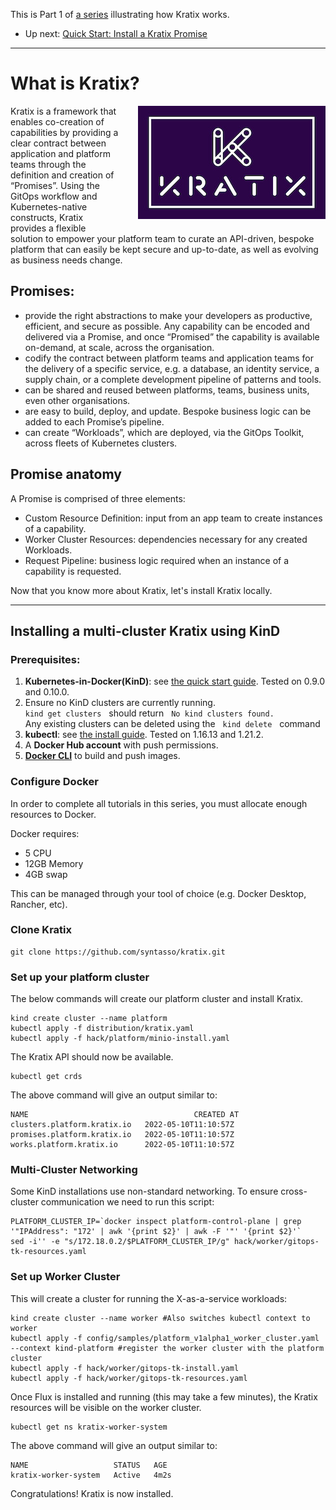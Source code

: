 This is Part 1 of [a series](./README.md) illustrating how Kratix works. 
* Up next: [Quick Start: Install a Kratix Promise](/installing-a-promise/)

<hr>


# What is Kratix?
<img  style="float: right; margin: 0 0 10px 30px; width: 300px;" src="../assets/images/white_logo_color_background_300.jpeg" alt="Kratix logo" >

Kratix is a framework that enables co-creation of capabilities by providing a clear contract between application and platform teams through the definition and creation of “Promises”. Using the GitOps workflow and Kubernetes-native constructs, Kratix provides a flexible solution to empower your platform team to curate an API-driven, bespoke platform that can easily be kept secure and up-to-date, as well as evolving as business needs change.

## Promises:
- provide the right abstractions to make your developers as productive, efficient, and secure as possible. Any capability can be encoded and delivered via a Promise, and once “Promised” the capability is available on-demand, at scale, across the organisation.
- codify the contract between platform teams and application teams for the delivery of a specific service, e.g. a database, an identity service, a supply chain, or a complete development pipeline of patterns and tools.
- can be shared and reused between platforms, teams, business units, even other organisations.
- are easy to build, deploy, and update. Bespoke business logic can be added to each Promise’s pipeline.
- can create “Workloads”, which are deployed, via the GitOps Toolkit, across fleets of Kubernetes clusters.

## Promise anatomy
A Promise is comprised of three elements:
- Custom Resource Definition: input from an app team to create instances of a capability.
- Worker Cluster Resources: dependencies necessary for any created Workloads.
- Request Pipeline: business logic required when an instance of a capability is requested.

Now that you know more about Kratix, let's install Kratix locally.

<hr>

## Installing a multi-cluster Kratix using KinD

### Prerequisites:
1. **Kubernetes-in-Docker(KinD)**: see [the quick start guide](https://kind.sigs.k8s.io/docs/user/quick-start/). Tested on 0.9.0 and 0.10.0.
1. Ensure no KinD clusters are currently running.<br>
  `kind get clusters`<span>&nbsp;</span><span>&nbsp;</span> should return<span>&nbsp;</span><span>&nbsp;</span> `No kind clusters found.`<br>
  Any existing clusters can be deleted using the<span>&nbsp;</span><span>&nbsp;</span> `kind delete`<span>&nbsp;</span><span>&nbsp;</span> command
1. **kubectl**: see [the install guide](https://kubernetes.io/docs/tasks/tools/#kubectl). Tested on 1.16.13 and 1.21.2.
1. A **Docker Hub account** with push permissions.
1. **[Docker CLI](https://docs.docker.com/get-docker/)** to build and push images.

### Configure Docker
In order to complete all tutorials in this series, you must allocate enough resources to Docker.

Docker requires:
* 5 CPU
* 12GB Memory
* 4GB swap

This can be managed through your tool of choice (e.g. Docker Desktop, Rancher, etc).

### Clone Kratix
```
git clone https://github.com/syntasso/kratix.git
```

### Set up your platform cluster

The below commands will create our platform cluster and install Kratix.

```
kind create cluster --name platform
kubectl apply -f distribution/kratix.yaml
kubectl apply -f hack/platform/minio-install.yaml
```

The Kratix API should now be available.

```
kubectl get crds
```

The above command will give an output similar to:
```
NAME                                     CREATED AT
clusters.platform.kratix.io   2022-05-10T11:10:57Z
promises.platform.kratix.io   2022-05-10T11:10:57Z
works.platform.kratix.io      2022-05-10T11:10:57Z
```

### Multi-Cluster Networking
Some KinD installations use non-standard networking. To ensure cross-cluster communication we need to run this script: 

```
PLATFORM_CLUSTER_IP=`docker inspect platform-control-plane | grep '"IPAddress": "172' | awk '{print $2}' | awk -F '"' '{print $2}'` 
sed -i'' -e "s/172.18.0.2/$PLATFORM_CLUSTER_IP/g" hack/worker/gitops-tk-resources.yaml
```

### Set up Worker Cluster
This will create a cluster for running the X-as-a-service workloads:

```
kind create cluster --name worker #Also switches kubectl context to worker
kubectl apply -f config/samples/platform_v1alpha1_worker_cluster.yaml --context kind-platform #register the worker cluster with the platform cluster
kubectl apply -f hack/worker/gitops-tk-install.yaml
kubectl apply -f hack/worker/gitops-tk-resources.yaml
```

Once Flux is installed and running (this may take a few minutes), the Kratix resources will be visible on the worker cluster.

```
kubectl get ns kratix-worker-system
```

The above command will give an output similar to:
```
NAME                   STATUS   AGE
kratix-worker-system   Active   4m2s
```

Congratulations! Kratix is now installed.
